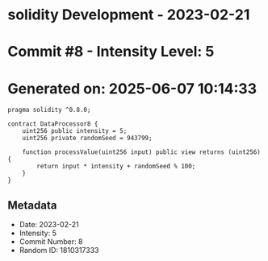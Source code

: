 ﻿# solidity Development - 2023-02-21
# Commit #8 - Intensity Level: 5
# Generated on: 2025-06-07 10:14:33
```solidity
pragma solidity ^0.8.0;

contract DataProcessor8 {
    uint256 public intensity = 5;
    uint256 private randomSeed = 943799;

    function processValue(uint256 input) public view returns (uint256) {
        return input * intensity + randomSeed % 100;
    }
}
```
## Metadata
- Date: 2023-02-21
- Intensity: 5
- Commit Number: 8
- Random ID: 1810317333
